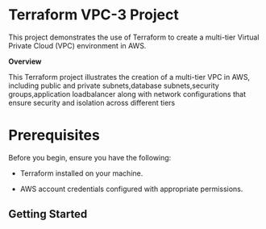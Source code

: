 # Terraform VPC-3 Project


This project demonstrates the use of Terraform to create a multi-tier Virtual Private Cloud (VPC) environment in AWS.

**Overview**
<summary>
  
This Terraform project illustrates the creation of a multi-tier VPC in AWS, including public and private subnets,database subnets,security groups,application loadbalancer along with network configurations that ensure security and isolation across different tiers

</summary>

# Prerequisites

Before you begin, ensure you have the following:

- Terraform installed on your machine.

- AWS account credentials configured with appropriate permissions.

## Getting Started






